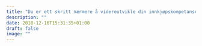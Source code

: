 ```yaml
---
title: "Du er ett skritt nærmere å videreutvikle din innkjøpskompetanse!"
description: ""
date: 2018-12-16T15:31:35+01:00
draft: false
image: ""
---
```

